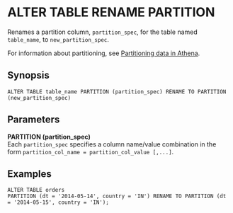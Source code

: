 # ALTER TABLE RENAME PARTITION<a name="alter-table-rename-partition"></a>

Renames a partition column, `partition_spec`, for the table named `table_name`, to `new_partition_spec`\.

For information about partitioning, see [Partitioning data in Athena](partitions.md)\.

## Synopsis<a name="synopsis"></a>

```
ALTER TABLE table_name PARTITION (partition_spec) RENAME TO PARTITION (new_partition_spec)
```

## Parameters<a name="parameters"></a>

**PARTITION \(partition\_spec\)**  
Each `partition_spec` specifies a column name/value combination in the form `partition_col_name = partition_col_value [,...]`\.

## Examples<a name="examples"></a>

```
ALTER TABLE orders 
PARTITION (dt = '2014-05-14', country = 'IN') RENAME TO PARTITION (dt = '2014-05-15', country = 'IN');
```